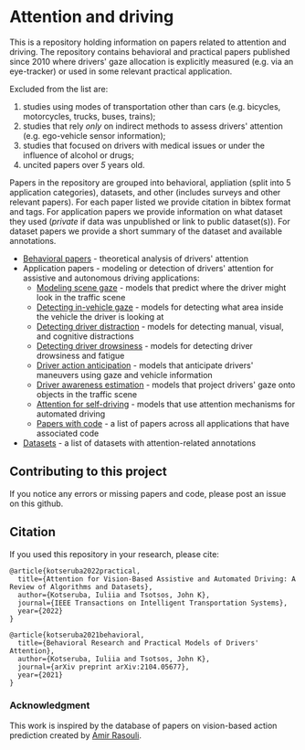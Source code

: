 # Attention and driving

This is a repository holding information on papers related to attention and driving. The repository contains behavioral and practical papers published since 2010 where drivers' gaze allocation is explicitly measured (e.g. via an eye-tracker) or used in some relevant practical application.

Excluded from the list are: 

1) studies using modes of transportation other than cars (e.g. bicycles, motorcycles, trucks, buses, trains);
2) studies that rely *only* on indirect methods to assess drivers' attention (e.g. ego-vehicle sensor information);
3) studies that focused on drivers with medical issues or under the influence of alcohol or drugs;
4) uncited papers over *5* years old.


Papers in the repository are grouped into behavioral, appliation (split into 5 application categories), datasets, and other (includes surveys and other relevant papers). For each paper listed we provide citation in bibtex format and tags. For application papers we provide information on what dataset they used (*private* if data was unpublished or link to public dataset(s)). For dataset papers we provide a short summary of the dataset and available annotations.

- [Behavioral papers](behavioral.md) - theoretical analysis of drivers' attention
- Application papers - modeling or detection of drivers' attention for assistive and autonomous driving applications:
	- [Modeling scene gaze](scene_gaze.md) - models that predict where the driver might look in the traffic scene
	- [Detecting in-vehicle gaze](in-vehicle_gaze.md) - models for detecting what area inside the vehicle the driver is looking at
	- [Detecting driver distraction](distraction_detection.md) - models for detecting manual, visual, and cognitive distractions
	- [Detecting driver drowsiness](drowsiness_detection.md) - models for detecting driver drowsiness and fatigue
	- [Driver action anticipation](action_anticipation.md) - models that anticipate drivers' maneuvers using gaze and vehicle information
	- [Driver awareness estimation](driver_awareness.md) - models that project drivers' gaze onto objects in the traffic scene
	- [Attention for self-driving](self-driving.md) - models that use attention mechanisms for automated driving
	- [Papers with code](papers_with_code.md) - a list of papers across all applications that have associated code
- [Datasets](datasets.md) - a list of datasets with attention-related annotations


## Contributing to this project

If you notice any errors or missing papers and code, please post an issue on this github.

## Citation

If you used this repository in your research, please cite:

```
@article{kotseruba2022practical,
  title={Attention for Vision-Based Assistive and Automated Driving: A Review of Algorithms and Datasets},
  author={Kotseruba, Iuliia and Tsotsos, John K},
  journal={IEEE Transactions on Intelligent Transportation Systems},
  year={2022}
}

@article{kotseruba2021behavioral,
  title={Behavioral Research and Practical Models of Drivers' Attention},
  author={Kotseruba, Iuliia and Tsotsos, John K},
  journal={arXiv preprint arXiv:2104.05677},
  year={2021}
}

```

### Acknowledgment

This work is inspired by the database of papers on vision-based action prediction created by [Amir Rasouli](https://github.com/aras62/).